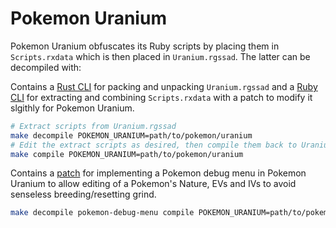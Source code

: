 # Pokemon Uranium

Pokemon Uranium obfuscates its Ruby scripts by placing them in `Scripts.rxdata` which is then placed in `Uranium.rgssad`. The latter can be decompiled with:

Contains a [Rust CLI](rgssad) for packing and unpacking `Uranium.rgssad` and a [Ruby CLI](unpackd) for extracting and combining `Scripts.rxdata` with a patch to modify it slgithly for Pokemon Uranium.

```sh
# Extract scripts from Uranium.rgssad
make decompile POKEMON_URANIUM=path/to/pokemon/uranium
# Edit the extract scripts as desired, then compile them back to Uranium.rgssad
make compile POKEMON_URANIUM=path/to/pokemon/uranium
```

Contains a [patch](pokemon-debug-menu.patch) for implementing a Pokemon debug menu in Pokemon Uranium to allow editing of a Pokemon's Nature, EVs and IVs to avoid senseless breeding/resetting grind.

```sh
make decompile pokemon-debug-menu compile POKEMON_URANIUM=path/to/pokemon/uranium
```
